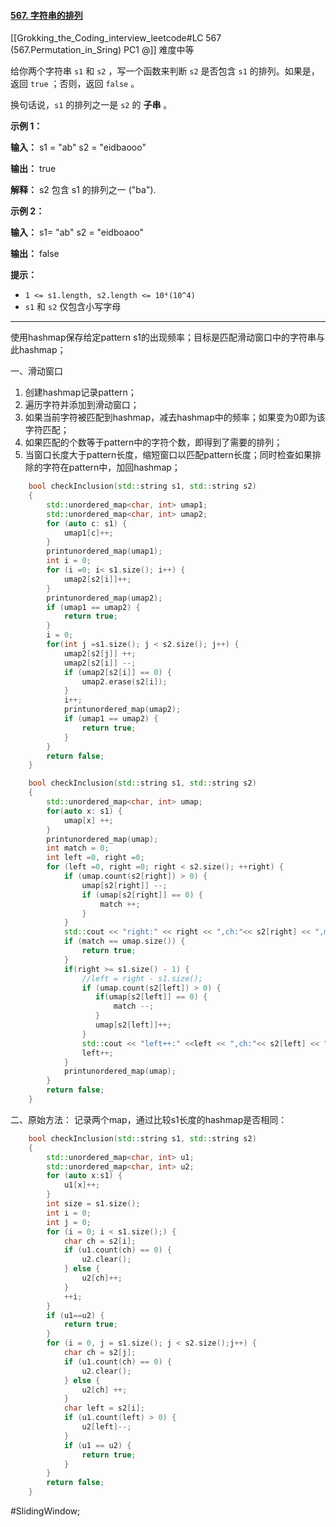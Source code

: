 #### [567. 字符串的排列](https://leetcode.cn/problems/permutation-in-string/)
[[Grokking_the_Coding_interview_leetcode#LC 567 (567.Permutation_in_Sring) PC1 @]]
难度中等

给你两个字符串 `s1` 和 `s2` ，写一个函数来判断 `s2` 是否包含 `s1` 的排列。如果是，返回 `true` ；否则，返回 `false` 。

换句话说，`s1` 的排列之一是 `s2` 的 **子串** 。

**示例 1：**

**输入：** s1 = "ab" s2 = "eidbaooo"

**输出：** true

**解释：** s2 包含 s1 的排列之一 ("ba").

**示例 2：**

**输入：** s1= "ab" s2 = "eidboaoo"

**输出：** false

**提示：**

-   `1 <= s1.length, s2.length <= 10⁴(10^4)`
-   `s1` 和 `s2` 仅包含小写字母

---- ----

使用hashmap保存给定pattern s1的出现频率；目标是匹配滑动窗口中的字符串与此hashmap；

一、滑动窗口
1. 创建hashmap记录pattern；
2. 遍历字符并添加到滑动窗口；
3. 如果当前字符被匹配到hashmap，减去hashmap中的频率；如果变为0即为该字符匹配；
4. 如果匹配的个数等于pattern中的字符个数，即得到了需要的排列；
5. 当窗口长度大于pattern长度，缩短窗口以匹配pattern长度；同时检查如果排除的字符在pattern中，加回hashmap；

```cpp
    bool checkInclusion(std::string s1, std::string s2)
    {
        std::unordered_map<char, int> umap1;
        std::unordered_map<char, int> umap2;
        for (auto c: s1) {
            umap1[c]++;
        }
        printunordered_map(umap1);
        int i = 0;
        for (i =0; i< s1.size(); i++) {
            umap2[s2[i]]++;
        }
        printunordered_map(umap2);
        if (umap1 == umap2) {
            return true;
        }
        i = 0;
        for(int j =s1.size(); j < s2.size(); j++) {
            umap2[s2[j]] ++;
            umap2[s2[i]] --;
            if (umap2[s2[i]] == 0) {
                umap2.erase(s2[i]);
            }
            i++;
            printunordered_map(umap2);
            if (umap1 == umap2) {
                return true;
            }
        }
        return false;
    }
```

```cpp
    bool checkInclusion(std::string s1, std::string s2)
    {
        std::unordered_map<char, int> umap;
        for(auto x: s1) {
            umap[x] ++;
        }
        printunordered_map(umap);
        int match = 0;
        int left =0, right =0;
        for (left =0, right =0; right < s2.size(); ++right) {
            if (umap.count(s2[right]) > 0) {
                umap[s2[right]] --;
                if (umap[s2[right]] == 0) {
                    match ++;
                }
            }
            std::cout << "right:" << right << ",ch:"<< s2[right] << ",matach:"<< match << std::endl;
            if (match == umap.size()) {
                return true;
            }
            if(right >= s1.size() - 1) {
                //left = right - s1.size();
                if (umap.count(s2[left]) > 0) {
                   if(umap[s2[left]] == 0) {
                       match --;
                   }
                   umap[s2[left]]++;
                }
                std::cout << "left++:" <<left << ",ch:"<< s2[left] << ",matach:"<< match << std::endl;
                left++;
            }
            printunordered_map(umap);
        }
        return false;
    }
```
二、原始方法：
记录两个map，通过比较s1长度的hashmap是否相同：
```cpp
    bool checkInclusion(std::string s1, std::string s2)
    {
        std::unordered_map<char, int> u1;
        std::unordered_map<char, int> u2;
        for (auto x:s1) {
            u1[x]++;
        }
        int size = s1.size();
        int i = 0;
        int j = 0;
        for (i = 0; i < s1.size();) {
            char ch = s2[i];
            if (u1.count(ch) == 0) {
                u2.clear();
            } else {
                u2[ch]++;
            }
            ++i;
        }
        if (u1==u2) {
            return true;
        }
        for (i = 0, j = s1.size(); j < s2.size();j++) {
            char ch = s2[j];
            if (u1.count(ch) == 0) {
                u2.clear();
            } else {
                u2[ch] ++;
            }
            char left = s2[i];
            if (u1.count(left) > 0) {
                u2[left]--;
            }
            if (u1 == u2) {
                return true;
            }
        }
        return false;
    }
```
#SlidingWindow;
